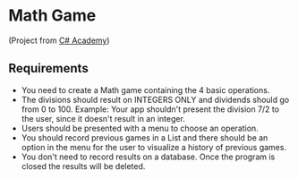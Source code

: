 # Math Game

(Project from [C# Academy](https://www.thecsharpacademy.com/project/53/math-game))

## Requirements
- You need to create a Math game containing the 4 basic operations.
- The divisions should result on INTEGERS ONLY and dividends should go from 0 to 100. Example: Your app shouldn't present the division 7/2 to the user, since it doesn't result in an integer.
- Users should be presented with a menu to choose an operation.
- You should record previous games in a List and there should be an option in the menu for the user to visualize a history of previous games.
- You don't need to record results on a database. Once the program is closed the results will be deleted.
